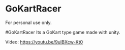 # GoKartRacer
For personal use only.

#GoKartRacer
Its a GoKart type game made with unity.

Video:
https://youtu.be/9uIBXcw-Kt0
